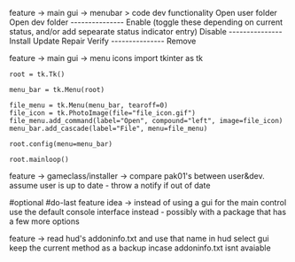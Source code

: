 feature -> main gui -> menubar > code dev functionality
	Open user folder
	Open dev folder
	---------------
	Enable (toggle these depending on current status, and/or add sepearate status indicator entry)
	Disable
	---------------
	Install
	Update
	Repair
	Verify
	---------------
	Remove

feature -> main gui -> menu icons
	import tkinter as tk

	root = tk.Tk()

	menu_bar = tk.Menu(root)

	file_menu = tk.Menu(menu_bar, tearoff=0)
	file_icon = tk.PhotoImage(file="file_icon.gif")
	file_menu.add_command(label="Open", compound="left", image=file_icon)
	menu_bar.add_cascade(label="File", menu=file_menu)

	root.config(menu=menu_bar)

	root.mainloop()

feature -> gameclass/installer -> compare pak01's between user&dev. assume user is up to date - throw a notify if out of date

#optional #do-last
	feature idea -> instead of using a gui for the main control use the default console interface instead - possibly with a package that has a few more options

feature -> read hud's addoninfo.txt and use that name in hud select gui
	keep the current method as a backup incase addoninfo.txt isnt avaiable